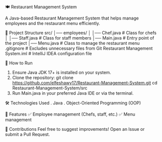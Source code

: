🍽️ Restaurant Management System

A Java-based Restaurant Management System that helps manage employees and the restaurant menu efficiently.


📂 Project Structure
src/
│── employees/
│   │── Chef.java          # Class for chefs
│   │── Staff.java         # Class for staff members
│── Main.java              # Entry point of the project
│── Menu.java              # Class to manage the restaurant menu
.gitignore                  # Excludes unnecessary files from Git
Restaurant Management System.iml  # IntelliJ IDEA configuration file


🚀 How to Run
1. Ensure Java JDK 17+ is installed on your system.
2. Clone the repository:
git clone https://github.com/elfeshawy17/Restaurant-Management-System.git
cd Restaurant-Management-System/src
3. Run Main.java in your preferred Java IDE or via the terminal.


🛠️ Technologies Used
. Java
. Object-Oriented Programming (OOP)


📌 Features
✅ Employee management (Chefs, staff, etc.)
✅ Menu management


📩 Contributions
Feel free to suggest improvements! Open an Issue or submit a Pull Request.

